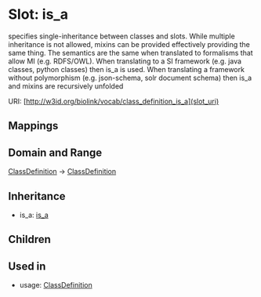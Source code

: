 # Slot: is_a


specifies single-inheritance between classes and slots. While multiple inheritance is not allowed, mixins can be provided effectively providing the same thing. The semantics are the same when translated to formalisms that allow MI (e.g. RDFS/OWL). When translating to a SI framework (e.g. java classes, python classes) then is_a is used. When translating a framework without polymorphism (e.g. json-schema, solr document schema) then is_a and mixins are recursively unfolded

URI: [http://w3id.org/biolink/vocab/class_definition_is_a](slot_uri)
## Mappings

## Domain and Range

[ClassDefinition](ClassDefinition.md) -> [ClassDefinition](ClassDefinition.md)
## Inheritance

 *  is_a: [is_a](is_a.md)
## Children

## Used in

 *  usage: [ClassDefinition](ClassDefinition.md)
